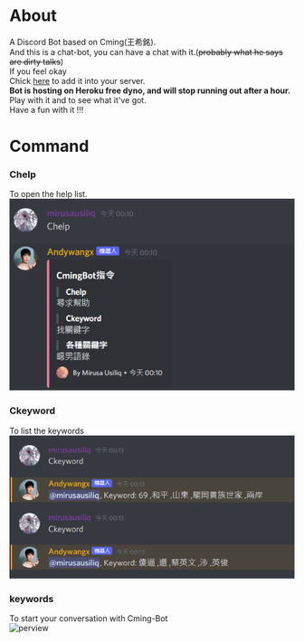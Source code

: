 # About
A Discord Bot based on Cming(王希銘).<br>
And this is a chat-bot, you can have a chat with it.(~~probably what he says are dirty talks~~)<br>
If you feel okay<br>
Chick [here](https://discord.com/api/oauth2/authorize?client_id=699626770047172711&permissions=0&scope=bot) to add it into your server.<br>
**Bot is hosting on Heroku free dyno, and will stop running out after a hour.**<br>
Play with it and to see what it've got.<br>
Have a fun with it !!!<br>

# Command

### Chelp
To open the help list.<br>
![perview](Chelp.png)<br>

### Ckeyword
To list the keywords<br>
![perview](Ckeyword.png)<br>

### keywords
To start your conversation with Cming-Bot<br>
![perview](Any%leyword.png)<br>
